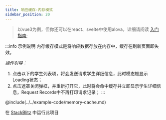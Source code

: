 ```yaml
---
title: 响应缓存-内存模式
sidebar_position: 20
---
```


> 以vue3为例，但你还可以在react、svelte中使用alova，详细请阅读 [入门指南](../overview/);

:::info 示例说明
内存缓存模式是将响应数据存放在内存中，缓存在刷新页面即失效。

*操作引导：*
1. 点击以下的学生列表项，将会发送请求学生详细信息，此时模态框显示Loading状态；
2. 点击遮罩关闭弹框，并重新打开它，此时将会命中缓存并立即显示学生详细信息，Request Records中不再打印请求记录；
:::

@include(../../example-code/memory-cache.md)

在 [StackBlitz](https://stackblitz.com/edit/alova-example-memory-cache?file=src/App.vue) 中运行此项目